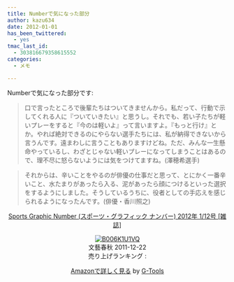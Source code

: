 ```yaml
---
title: Numberで気になった部分
author: kazu634
date: 2012-01-01
has_been_twittered:
  - yes
tmac_last_id:
  - 303816679358615552
categories:
  - メモ

---
```

Numberで気になった部分です:

> 口で言ったところで後輩たちはついてきませんから。私だって、行動で示してくれる人に『ついていきたい』と思うし。それでも、若い子たちが軽いプレーをすると『今のは軽いよ』って言いますよ。『もっと行け』とか。やれば絶対できるのにやらない選手たちには、私が納得できないから言うんです。遠まわしに言うこともありますけどね。ただ、みんな一生懸命やっているし、わざとじゃない軽いプレーになってしまうことはあるので、理不尽に怒らないようには気をつけてますね。(澤穂希選手)

> それからは、辛いことをやるのが俳優の仕事だと思って、とにかく一番辛いこと、水たまりがあったら入る、泥があったら顔につけるといった選択をするようにしました。そうしているうちに、役者としての手応えを感じられるようになったんです。(俳優・香川照之)

<p style="text-align: center;">
<a href="http://www.amazon.co.jp/Sports-Graphic-Number-%E3%82%B9%E3%83%9D%E3%83%BC%E3%83%84%E3%83%BB%E3%82%B0%E3%83%A9%E3%83%95%E3%82%A3%E3%83%83%E3%82%AF-2012%E5%B9%B4/dp/B006K1U1VQ%3FSubscriptionId%3D15SMZCTB9V8NGR2TW082%26tag%3Dsimsnes-22%26linkCode%3Dxm2%26camp%3D2025%26creative%3D165953%26creativeASIN%3DB006K1U1VQ" onclick="__gaTracker('send', 'event', 'outbound-article', 'http://www.amazon.co.jp/Sports-Graphic-Number-%E3%82%B9%E3%83%9D%E3%83%BC%E3%83%84%E3%83%BB%E3%82%B0%E3%83%A9%E3%83%95%E3%82%A3%E3%83%83%E3%82%AF-2012%E5%B9%B4/dp/B006K1U1VQ%3FSubscriptionId%3D15SMZCTB9V8NGR2TW082%26tag%3Dsimsnes-22%26linkCode%3Dxm2%26camp%3D2025%26creative%3D165953%26creativeASIN%3DB006K1U1VQ', 'Sports Graphic Number (スポーツ・グラフィック ナンバー) 2012年 1/12号 [雑誌]');" target="_blank">Sports Graphic Number (スポーツ・グラフィック ナンバー) 2012年 1/12号 [雑誌]</a><img style="border: none;" src="http://www.assoc-amazon.jp/e/ir?t=simsnes-22&l=ur2&o=9" alt="" width="1" height="1" />
</p>

<p style="text-align: center;">
<a href="http://www.amazon.co.jp/Sports-Graphic-Number-%E3%82%B9%E3%83%9D%E3%83%BC%E3%83%84%E3%83%BB%E3%82%B0%E3%83%A9%E3%83%95%E3%82%A3%E3%83%83%E3%82%AF-2012%E5%B9%B4/dp/B006K1U1VQ%3FSubscriptionId%3D15SMZCTB9V8NGR2TW082%26tag%3Dsimsnes-22%26linkCode%3Dxm2%26camp%3D2025%26creative%3D165953%26creativeASIN%3DB006K1U1VQ" onclick="__gaTracker('send', 'event', 'outbound-article', 'http://www.amazon.co.jp/Sports-Graphic-Number-%E3%82%B9%E3%83%9D%E3%83%BC%E3%83%84%E3%83%BB%E3%82%B0%E3%83%A9%E3%83%95%E3%82%A3%E3%83%83%E3%82%AF-2012%E5%B9%B4/dp/B006K1U1VQ%3FSubscriptionId%3D15SMZCTB9V8NGR2TW082%26tag%3Dsimsnes-22%26linkCode%3Dxm2%26camp%3D2025%26creative%3D165953%26creativeASIN%3DB006K1U1VQ', '');" target="_blank"><img src="https://images-na.ssl-images-amazon.com/images/I/51xeg-nPRqL._SL160_.jpg" border="0" alt="B006K1U1VQ" /></a><br /> <span>文藝春秋 2011-12-22<br /> 売り上げランキング : </span>
</p>

<p style="text-align: center;">
<span> </span>
</p>

<p style="text-align: center;">
<span><a href="http://www.amazon.co.jp/Sports-Graphic-Number-%E3%82%B9%E3%83%9D%E3%83%BC%E3%83%84%E3%83%BB%E3%82%B0%E3%83%A9%E3%83%95%E3%82%A3%E3%83%83%E3%82%AF-2012%E5%B9%B4/dp/B006K1U1VQ%3FSubscriptionId%3D15SMZCTB9V8NGR2TW082%26tag%3Dsimsnes-22%26linkCode%3Dxm2%26camp%3D2025%26creative%3D165953%26creativeASIN%3DB006K1U1VQ" onclick="__gaTracker('send', 'event', 'outbound-article', 'http://www.amazon.co.jp/Sports-Graphic-Number-%E3%82%B9%E3%83%9D%E3%83%BC%E3%83%84%E3%83%BB%E3%82%B0%E3%83%A9%E3%83%95%E3%82%A3%E3%83%83%E3%82%AF-2012%E5%B9%B4/dp/B006K1U1VQ%3FSubscriptionId%3D15SMZCTB9V8NGR2TW082%26tag%3Dsimsnes-22%26linkCode%3Dxm2%26camp%3D2025%26creative%3D165953%26creativeASIN%3DB006K1U1VQ', 'Amazonで詳しく見る');" target="_blank">Amazonで詳しく見る</a></span><span> by <a href="http://www.goodpic.com/mt/aws/index.html" onclick="__gaTracker('send', 'event', 'outbound-article', 'http://www.goodpic.com/mt/aws/index.html', 'G-Tools');">G-Tools</a></span>
</p>
